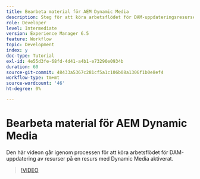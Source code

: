 ```yaml
---
title: Bearbeta material för AEM Dynamic Media
description: Steg för att köra arbetsflödet för DAM-uppdateringsresurser på en resurs som har Dynamic Media aktiverat.
role: Developer
level: Intermediate
version: Experience Manager 6.5
feature: Workflow
topic: Development
index: y
doc-type: Tutorial
exl-id: 4e55d3fe-68fd-4d41-a4b1-e73290e0934b
duration: 60
source-git-commit: 48433a5367c281cf5a1c106b08a1306f1b0e8ef4
workflow-type: tm+mt
source-wordcount: '46'
ht-degree: 0%

---
```


# Bearbeta material för AEM Dynamic Media

Den här videon går igenom processen för att köra arbetsflödet för DAM-uppdatering av resurser på en resurs med Dynamic Media aktiverat.

>[!VIDEO](https://video.tv.adobe.com/v/335456?quality=12&learn=on)
